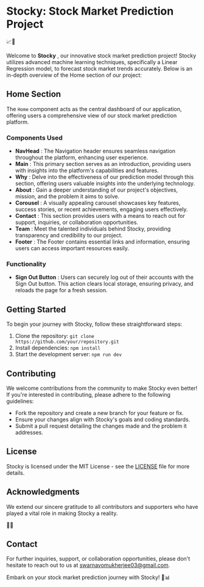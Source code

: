 
# Stocky: Stock Market Prediction Project

📈🔮

Welcome to  **Stocky** , our innovative stock market prediction project! Stocky utilizes advanced machine learning techniques, specifically a Linear Regression model, to forecast stock market trends accurately. Below is an in-depth overview of the Home section of our project:

## Home Section

The `Home` component acts as the central dashboard of our application, offering users a comprehensive view of our stock market prediction platform.

### Components Used

* **NavHead** : The Navigation header ensures seamless navigation throughout the platform, enhancing user experience.
* **Main** : This primary section serves as an introduction, providing users with insights into the platform's capabilities and features.
* **Why** : Delve into the effectiveness of our prediction model through this section, offering users valuable insights into the underlying technology.
* **About** : Gain a deeper understanding of our project's objectives, mission, and the problem it aims to solve.
* **Corousel** : A visually appealing carousel showcases key features, success stories, or recent achievements, engaging users effectively.
* **Contact** : This section provides users with a means to reach out for support, inquiries, or collaboration opportunities.
* **Team** : Meet the talented individuals behind Stocky, providing transparency and credibility to our project.
* **Footer** : The Footer contains essential links and information, ensuring users can access important resources easily.

### Functionality

* **Sign Out Button** : Users can securely log out of their accounts with the Sign Out button. This action clears local storage, ensuring privacy, and reloads the page for a fresh session.

## Getting Started

To begin your journey with Stocky, follow these straightforward steps:

1. Clone the repository: `git clone https://github.com/your/repository.git`
2. Install dependencies: `npm install`
3. Start the development server: `npm run dev`

## Contributing

We welcome contributions from the community to make Stocky even better! If you're interested in contributing, please adhere to the following guidelines:

* Fork the repository and create a new branch for your feature or fix.
* Ensure your changes align with Stocky's goals and coding standards.
* Submit a pull request detailing the changes made and the problem it addresses.

## License

Stocky is licensed under the MIT License - see the [LICENSE]() file for more details.

## Acknowledgments

We extend our sincere gratitude to all contributors and supporters who have played a vital role in making Stocky a reality.

👏🎉

## Contact

For further inquiries, support, or collaboration opportunities, please don't hesitate to reach out to us at [swarnavomukherjee03@gmail.com]().

Embark on your stock market prediction journey with Stocky! 🚀📊
